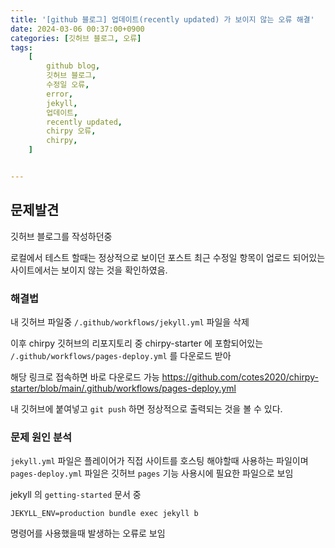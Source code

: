 ```yaml
---
title: '[github 블로그] 업데이트(recently updated) 가 보이지 않는 오류 해결'
date: 2024-03-06 00:37:00+0900
categories: [깃허브 블로그, 오류]
tags:
    [
        github blog,
        깃허브 블로그,
        수정일 오류,
        error,
        jekyll,
        업데이트,
        recently updated,
        chirpy 오류,
        chirpy,
    ]


---
```

## 문제발견
깃허브 블로그를 작성하던중

로컬에서 테스트 할때는 정상적으로 보이던 포스트 최근 수정일 항목이 업로드 되어있는 사이트에서는 보이지 않는 것을 확인하였음.

### 해결법

내 깃허브 파일중
`/.github/workflows/jekyll.yml` 파일을 삭제

이후 chirpy 깃허브의 리포지토리 중 chirpy-starter 에 포함되어있는
`/.github/workflows/pages-deploy.yml`
를 다운로드 받아

해당 링크로 접속하면 바로 다운로드 가능
<https://github.com/cotes2020/chirpy-starter/blob/main/.github/workflows/pages-deploy.yml>


내 깃허브에 붙여넣고 `git push` 하면 정상적으로 출력되는 것을 볼 수 있다.

### 문제 원인 분석

`jekyll.yml` 파일은 플레이어가 직접 사이트를 호스팅 해야할때 사용하는 파일이며 <br>
`pages-deploy.yml` 파일은 깃허브 `pages` 기능 사용시에 필요한 파일으로 보임

jekyll 의 `getting-started` 문서 중 
```Console
JEKYLL_ENV=production bundle exec jekyll b
```
명령어를 사용했을때 발생하는 오류로 보임




<!--
![Desktop View](/assets/img/0306/er01.png){: width="350" height="350" .left}
_로컬 화면_

![Desktop View](/assets/img/0306/er02.png){: width="350" height="350" .right}
_사이트 화면_

<br>

## 해결법

```markdown
npm install
NODE_ENV=production npx rollup -c --bundleConfigAsCjs
```
위 명령어를 실행하여 `assets/js/dist` 파일들을 새로 받는다


![Desktop View](/assets/img/0306/a2.png){: width="350" height="350" }
_주석 삭제_

이후 본인의 블로그 폴더 내부에 있는 `.gitignore` 파일을 열어서 `assets/js/dist` 앞의 주석을 제거한다

```markdown
git add .
git commit -m 'contents bug fix'
git push origin main
```
그리고 위 문구로 깃에 업로드 하면 사이트에서도 정상적으로 출력되는 모습을 확인할 수 있다.
-->
